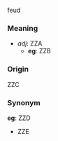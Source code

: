 feud
### Meaning
+ _adj_: ZZA
    + __eg__: ZZB

### Origin

ZZC

### Synonym

__eg__: ZZD

+ ZZE



